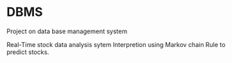 # DBMS
Project on data base management system


Real-Time stock data analysis sytem Interpretion using Markov chain Rule to predict stocks.
